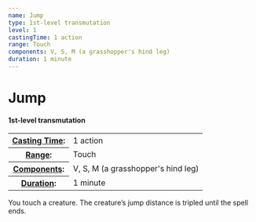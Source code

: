 ```yaml
---
name: Jump
type: 1st-level transmutation
level: 1
castingTime: 1 action
range: Touch
components: V, S, M (a grasshopper's hind leg)
duration: 1 minute
---
```


Jump
====

#### 1st-level transmutation

<table cellspacing="0" class="statBlock"><tbody><tr><th><a href="/srd/spellcasting/castingASpell.htm#castingtime">Casting Time</a>:</th><td>1 action</td></tr><tr><th><a href="/srd/spellcasting/castingASpell.htm#range">Range</a>:</th><td>Touch</td></tr><tr><th><a href="/srd/spellcasting/castingASpell.htm#components">Components</a>:</th><td>V, S, M (a grasshopper's hind leg)</td></tr><tr><th><a href="/srd/spellcasting/castingASpell.htm#duration">Duration</a>:</th><td>1 minute</td></tr></tbody></table>

You touch a creature. The creature’s jump distance is tripled until the spell ends.